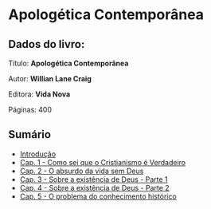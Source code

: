# Apologética Contemporânea

## Dados do livro:

Título: **Apologética Contemporânea**

Autor: **Willian Lane Craig**

Editora: **Vida Nova**

Páginas: 400

## Sumário

* [Introdução](./introducao.html)
* [Cap. 1 - Como sei que o Cristianismo é Verdadeiro](./chapters/chapter-one.html)
* [Cap. 2 - O absurdo da vida sem Deus](./chapters/chapter-two.html)
* [Cap. 3 - Sobre a existência de Deus - Parte 1](./chapters/chapter-three.html)
* [Cap. 4 - Sobre a existência de Deus - Parte 2](./chapters/chapter-four.html)
* [Cap. 5 - O problema do conhecimento histórico](./chapters/chapter-five.html)
